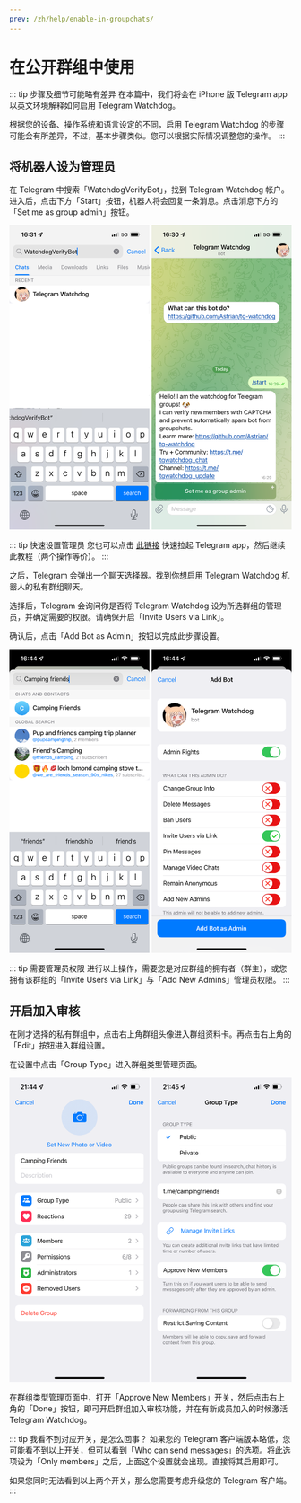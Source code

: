 ```yaml
---
prev: /zh/help/enable-in-groupchats/
---
```

# 在公开群组中使用
::: tip 步骤及细节可能略有差异
在本篇中，我们将会在 iPhone 版 Telegram app 以英文环境解释如何启用 Telegram Watchdog。

根据您的设备、操作系统和语言设定的不同，启用 Telegram Watchdog 的步骤可能会有所差异，不过，基本步骤类似。您可以根据实际情况调整您的操作。
:::
## 将机器人设为管理员
在 Telegram 中搜索「WatchdogVerifyBot」，找到 Telegram Watchdog 帐户。进入后，点击下方「Start」按钮，机器人将会回复一条消息。点击消息下方的「Set me as group admin」按钮。

![搜索 Telegram Watchdog，并点击「Start」。][image-1]

::: tip 快速设置管理员
您也可以点击 [此链接][1] 快速拉起 Telegram app，然后继续此教程（两个操作等价）。
:::

之后，Telegram 会弹出一个聊天选择器。找到你想启用 Telegram Watchdog 机器人的私有群组聊天。

选择后，Telegram 会询问你是否将 Telegram Watchdog 设为所选群组的管理员，并确定需要的权限。请确保开启「Invite Users via Link」。

确认后，点击「Add Bot as Admin」按钮以完成此步骤设置。

![将 Bot 设为管理员。][image-2]

::: tip 需要管理员权限
进行以上操作，需要您是对应群组的拥有者（群主），或您拥有该群组的「Invite Users via Link」与「Add New Admins」管理员权限。
:::

## 开启加入审核
在刚才选择的私有群组中，点击右上角群组头像进入群组资料卡。再点击右上角的「Edit」按钮进入群组设置。

在设置中点击「Group Type」进入群组类型管理页面。

![公开群组的群组设置页面，以及启用加入审核的页面。][image-3]

在群组类型管理页面中，打开「Approve New Members」开关，然后点击右上角的「Done」按钮，即可开启群组加入审核功能，并在有新成员加入的时候激活 Telegram Watchdog。

::: tip 我看不到对应开关，是怎么回事？
如果您的 Telegram 客户端版本略低，您可能看不到以上开关，但可以看到「Who can send messages」的选项。将此选项设为「Only members」之后，上面这个设置就会出现。直接将其启用即可。

如果您同时无法看到以上两个开关，那么您需要考虑升级您的 Telegram 客户端。
:::

[1]:	https://t.me/WatchdogVerifyBot?startgroup=start&admin=can_invite_users

[image-1]:	./images/search-bot-and-set-as-admin.png
[image-2]:	./images/set-admin-permission.png
[image-3]:	./images/turn-approval-on-in-public-groups.png